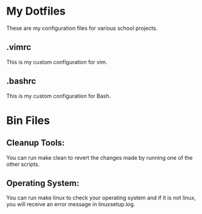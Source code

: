# My Dotfiles
These are my configuration files for various school projects.
## .vimrc
This is my custom configuration for vim.
## .bashrc
This is my custom configuration for Bash.

# Bin Files
## Cleanup Tools:
You can run make clean to revert the changes made by running one of the other scripts.
## Operating System:
You can run make linux to check your operating system and if it is not linux, you will receive an error message in linuxsetup.log.
